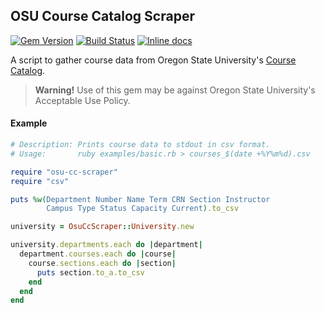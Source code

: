 ## OSU Course Catalog Scraper
[![Gem Version](https://badge.fury.io/rb/osu-cc-scraper.svg)](http://badge.fury.io/rb/osu-cc-scraper)
[![Build Status](https://travis-ci.org/jonahgeorge/osu-course-catalog.svg?branch=master)](https://travis-ci.org/jonahgeorge/osu-course-catalog)
[![Inline docs](https://img.shields.io/badge/docs-rubydoc-blue.svg)](http://www.rubydoc.info/gems/osu-cc-scraper/)

A script to gather course data from Oregon State University's [Course Catalog](http://catalog.oregonstate.edu/).

> **Warning!** Use of this gem may be against Oregon State University's Acceptable Use Policy.

#### Example
```ruby
# Description: Prints course data to stdout in csv format.
# Usage:       ruby examples/basic.rb > courses_$(date +%Y%m%d).csv

require "osu-cc-scraper"
require "csv"

puts %w(Department Number Name Term CRN Section Instructor
        Campus Type Status Capacity Current).to_csv

university = OsuCcScraper::University.new

university.departments.each do |department|
  department.courses.each do |course|
    course.sections.each do |section|
      puts section.to_a.to_csv
    end
  end
end
```
